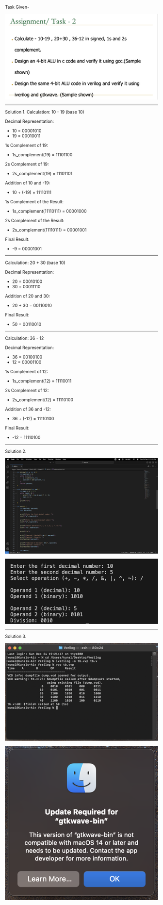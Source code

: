 Task Given-

![Alt Text](1C.png) 

__________________________________________

Solution 1.
Calculation: 10 - 19 (base 10)

Decimal Representation:
- 10 = 00001010
- 19 = 00010011

1s Complement of 19:
- 1s_complement(19) = 11101100

2s Complement of 19:
- 2s_complement(19) = 11101101

Addition of 10 and -19:
- 10 + (-19) = 11110111

1s Complement of the Result:
- 1s_complement(11110111) = 00001000

2s Complement of the Result:
- 2s_complement(11110111) = 00001001

Final Result:
- -9 = 00001001

---

Calculation: 20 + 30 (base 10)

Decimal Representation:
- 20 = 00010100
- 30 = 00011110

Addition of 20 and 30:
- 20 + 30 = 00110010

Final Result:
- 50 = 00110010

---

Calculation: 36 - 12 

Decimal Representation:
- 36 = 00100100
- 12 = 00001100

1s Complement of 12:
- 1s_complement(12) = 11110011

2s Complement of 12:
- 2s_complement(12) = 11110100

Addition of 36 and -12:
- 36 + (-12) = 11110100

Final Result:
- -12 = 11110100

__________________________________________
Solution 2.

![Alt Text](1E.png)

![Alt Text](1B.png)

__________________________________________
Solution 3.

![Alt Text](1A.png)

![Alt Text](1D.png)